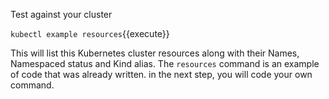 Test against your cluster

`kubectl example resources`{{execute}}

This will list this Kubernetes cluster resources along with their Names, Namespaced status and Kind alias. The `resources` command is an example of code that was already written. in the next step, you will code your own command.
